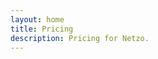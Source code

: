 ```yaml
---
layout: home
title: Pricing
description: Pricing for Netzo.
---
```


<script setup>
import Pricing from './components/Pricing.vue'
import en from '@theme/../../locales/en'
</script>

<Pricing :locale="en" />
